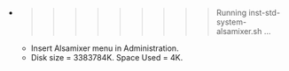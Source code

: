 * >>>>>>>>> Running inst-std-system-alsamixer.sh ...
  * Insert Alsamixer menu in Administration.
  * Disk size = 3383784K. Space Used = 4K.
